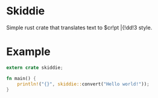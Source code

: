 # Skiddie
Simple rust crate that translates text to $cr!pt |{!dd!3 style.

# Example
```rust
extern crate skiddie;

fn main() {
    println!("{}", skiddie::convert("Hello world!"));
}
```
